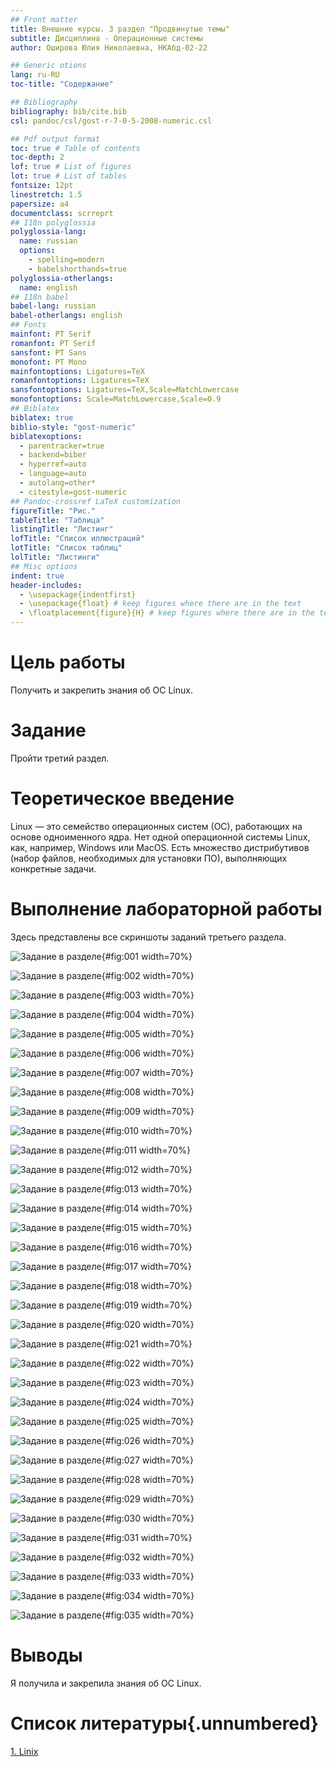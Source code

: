 ```yaml
---
## Front matter
title: Внешние курсы. 3 раздел "Продвинутые темы"
subtitle: Дисциплина - Операционные системы
author: Оширова Юлия Николаевна, НКАбд-02-22

## Generic otions
lang: ru-RU
toc-title: "Содержание"

## Bibliography
bibliography: bib/cite.bib
csl: pandoc/csl/gost-r-7-0-5-2008-numeric.csl

## Pdf output format
toc: true # Table of contents
toc-depth: 2
lof: true # List of figures
lot: true # List of tables
fontsize: 12pt
linestretch: 1.5
papersize: a4
documentclass: scrreprt
## I18n polyglossia
polyglossia-lang:
  name: russian
  options:
	- spelling=modern
	- babelshorthands=true
polyglossia-otherlangs:
  name: english
## I18n babel
babel-lang: russian
babel-otherlangs: english
## Fonts
mainfont: PT Serif
romanfont: PT Serif
sansfont: PT Sans
monofont: PT Mono
mainfontoptions: Ligatures=TeX
romanfontoptions: Ligatures=TeX
sansfontoptions: Ligatures=TeX,Scale=MatchLowercase
monofontoptions: Scale=MatchLowercase,Scale=0.9
## Biblatex
biblatex: true
biblio-style: "gost-numeric"
biblatexoptions:
  - parentracker=true
  - backend=biber
  - hyperref=auto
  - language=auto
  - autolang=other*
  - citestyle=gost-numeric
## Pandoc-crossref LaTeX customization
figureTitle: "Рис."
tableTitle: "Таблица"
listingTitle: "Листинг"
lofTitle: "Список иллюстраций"
lotTitle: "Список таблиц"
lolTitle: "Листинги"
## Misc options
indent: true
header-includes:
  - \usepackage{indentfirst}
  - \usepackage{float} # keep figures where there are in the text
  - \floatplacement{figure}{H} # keep figures where there are in the text
---
```


# Цель работы

Получить и закрепить знания об ОС Linux.

# Задание

Пройти третий раздел.

# Теоретическое введение

Linux — это семейство операционных систем (ОС), работающих на основе одноименного ядра. Нет одной операционной системы Linux, как, например, Windows или MacOS. Есть множество дистрибутивов (набор файлов, необходимых для установки ПО), выполняющих конкретные задачи. 

# Выполнение лабораторной работы

Здесь представлены все скриншоты заданий третьего раздела.

![Задание в разделе](image/s1){#fig:001 width=70%}

![Задание в разделе](image/s2){#fig:002 width=70%}

![Задание в разделе](image/s3){#fig:003 width=70%}

![Задание в разделе](image/s4){#fig:004 width=70%}

![Задание в разделе](image/s5){#fig:005 width=70%}

![Задание в разделе](image/s6){#fig:006 width=70%}

![Задание в разделе](image/s7){#fig:007 width=70%}

![Задание в разделе](image/s8){#fig:008 width=70%}

![Задание в разделе](image/s9){#fig:009 width=70%}

![Задание в разделе](image/s10){#fig:010 width=70%}

![Задание в разделе](image/s11){#fig:011 width=70%}

![Задание в разделе](image/s12){#fig:012 width=70%}

![Задание в разделе](image/s13){#fig:013 width=70%}

![Задание в разделе](image/s14){#fig:014 width=70%}

![Задание в разделе](image/s15){#fig:015 width=70%}

![Задание в разделе](image/s16){#fig:016 width=70%}

![Задание в разделе](image/s17){#fig:017 width=70%}

![Задание в разделе](image/s18){#fig:018 width=70%}

![Задание в разделе](image/s19){#fig:019 width=70%}

![Задание в разделе](image/s20){#fig:020 width=70%}

![Задание в разделе](image/s21){#fig:021 width=70%}

![Задание в разделе](image/s22){#fig:022 width=70%}

![Задание в разделе](image/s23){#fig:023 width=70%}

![Задание в разделе](image/s24){#fig:024 width=70%}

![Задание в разделе](image/s25){#fig:025 width=70%}

![Задание в разделе](image/s26){#fig:026 width=70%}

![Задание в разделе](image/s27){#fig:027 width=70%}

![Задание в разделе](image/s28){#fig:028 width=70%}

![Задание в разделе](image/s29){#fig:029 width=70%}

![Задание в разделе](image/s30){#fig:030 width=70%}

![Задание в разделе](image/s31){#fig:031 width=70%}

![Задание в разделе](image/s32){#fig:032 width=70%}

![Задание в разделе](image/s33){#fig:033 width=70%}

![Задание в разделе](image/s34){#fig:034 width=70%}

![Задание в разделе](image/s35){#fig:035 width=70%}

# Выводы

Я получила и закрепила знания об ОС Linux.

# Список литературы{.unnumbered}

[1. Linix](https://blog.skillfactory.ru/glossary/linux/)
